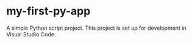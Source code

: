 # my-first-py-app

A simple Python script project. This project is set up for development in Visual Studio Code.

